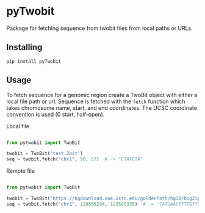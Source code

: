 # pyTwobit

Package for fetching sequence from twobit files from local paths or URLs. 

## Installing

```
pip install pyTwobit
```

## Usage

To fetch sequence for a genomic region create a TwoBit object with either a local file path or url.  Sequence
is fetched with the `fetch` function which takes chromosome name, start, and end coordinates.
The UCSC coordinate convention is used (0 start, half-open).


Local file

```python

from pytwobit import TwoBit

twobit = TwoBit('test.2bit')
seq = twobit.fetch("chr1", 50, 57)  # -> "CTATCTA"


```

Remote file

```python

from pytwobit import TwoBit

twobit = TwoBit("https://hgdownload.soe.ucsc.edu/goldenPath/hg38/bigZips/hg38.2bit")
seq = twobit.fetch("chr1", 120565294, 120565335)  # -> "TATGAACTTTTGTTCGTTGGTgctcagtcctagaccctttt"

```
